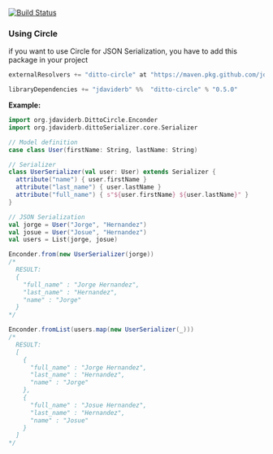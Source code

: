 [![Build Status](https://travis-ci.com/jdaviderb/ditto-circle.svg?token=5Xuc9Z8XseBGrimismLy&branch=master)](https://travis-ci.com/jdaviderb/ditto-circle)
### Using Circle
if you want to use Circle for JSON Serialization, you have to add this package in your project

```sbt
externalResolvers += "ditto-circle" at "https://maven.pkg.github.com/jdaviderb/ditto-circle"

libraryDependencies += "jdaviderb" %%  "ditto-circle" % "0.5.0"
```

**Example:**

```scala
import org.jdaviderb.DittoCircle.Enconder
import org.jdaviderb.dittoSerializer.core.Serializer

// Model definition
case class User(firstName: String, lastName: String)

// Serializer
class UserSerializer(val user: User) extends Serializer {
  attribute("name") { user.firstName }
  attribute("last_name") { user.lastName }
  attribute("full_name") { s"${user.firstName} ${user.lastName}" }
}

// JSON Serialization
val jorge = User("Jorge", "Hernandez")
val josue = User("Josue", "Hernandez")
val users = List(jorge, josue)

Enconder.from(new UserSerializer(jorge))
/*
  RESULT:
  {
    "full_name" : "Jorge Hernandez",
    "last_name" : "Hernandez",
    "name" : "Jorge"
  }
*/

Enconder.fromList(users.map(new UserSerializer(_)))
/*
  RESULT:
  [
    {
      "full_name" : "Jorge Hernandez",
      "last_name" : "Hernandez",
      "name" : "Jorge"
    },
    {
      "full_name" : "Josue Hernandez",
      "last_name" : "Hernandez",
      "name" : "Josue"
    }
  ]
*/

```
